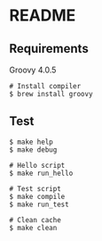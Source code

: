 # README

## Requirements

Groovy 4.0.5

```
# Install compiler
$ brew install groovy
```

## Test

```
$ make help
$ make debug

# Hello script
$ make run_hello

# Test script
$ make compile
$ make run_test

# Clean cache
$ make clean
```

